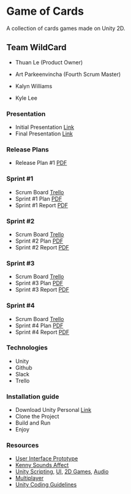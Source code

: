 # Game of Cards

A collection of cards games made on Unity 2D.

## Team WildCard

- Thuan Le (Product Owner)

- Art Parkeenvincha (Fourth Scrum Master)

- Kalyn Williams

- Kyle Lee

### Presentation

- Initial Presentation [Link](https://docs.google.com/presentation/d/1JbSwHQwJg5-Oik0h6f20dCVgwFGAy97h9LZigEuszHU/edit?usp=sharing)
- Final Presentation [Link](https://docs.google.com/presentation/d/1NDjAXFHUnlP1upIbYUKE9030vqGiavxArp01Gzojh-g/edit?usp=sharing)
 
### Release Plans

- Release Plan #1 [PDF](https://github.com/Kaswilli/GameOfCards/blob/master/SCRUM/Release%20Plan%20%231.pdf)

### Sprint #1

- Scrum Board [Trello](https://trello.com/b/nC4iaQYB/game-of-cards-sprint-1-%F0%9F%9A%80-08-10-18-21-10-18)
- Sprint #1 Plan [PDF](https://github.com/thuanle123/GameOfCards/blob/master/SCRUM/Sprint%20Plan%20%231.pdf)
- Sprint #1 Report [PDF](https://github.com/thuanle123/GameOfCards/blob/master/SCRUM/Sprint%20%231%20Report%20.pdf)

### Sprint #2

 - Scrum Board [Trello](https://trello.com/b/nC4iaQYB/game-of-cards-sprint-2-%F0%9F%9A%80-22-10-18-04-11-18)
 - Sprint #2 Plan [PDF](https://github.com/thuanle123/GameOfCards/blob/master/SCRUM/Sprint%20Plan%20%232.pdf)
 - Sprint #2 Report [PDF](https://github.com/thuanle123/GameOfCards/blob/master/SCRUM/Sprint%20%232%20Report.pdf)
 
 ### Sprint #3
 - Scrum Board [Trello](https://trello.com/b/nC4iaQYB/game-of-cards-sprint-3-%F0%9F%9A%80-05-11-18-18-11-18)
 - Sprint #3 Plan [PDF](https://github.com/thuanle123/GameOfCards/blob/master/SCRUM/Sprint%20Plan%203.pdf)
 - Sprint #3 Report [PDF](https://github.com/thuanle123/GameOfCards/blob/master/SCRUM/Sprint%20%233%20Report.pdf)

  ### Sprint #4
 - Scrum Board [Trello]()
 - Sprint #4 Plan [PDF](https://github.com/thuanle123/GameOfCards/blob/master/SCRUM/Sprint%20Plan%20%234%20(1).pdf)
 - Sprint #4 Report [PDF]()
 
### Technologies

 - Unity 
 - Github
 - Slack
 - Trello
 
### Installation guide

 - Download Unity Personal [Link](https://store.unity.com/download?ref=personal)
 - Clone the Project
 - Build and Run
 - Enjoy

### Resources

 - [User Interface Prototype](https://xd.adobe.com/view/f67aabb1-8b86-4a7d-5367-380d6d78ad04-804b/)
 - [Kenny Sounds Affect](https://kenney.nl/assets/casino-audio)
 - [Unity Scripting](https://unity3d.com/learn/tutorials/s/scripting), [UI](https://unity3d.com/learn/tutorials/s/user-interface-ui), [2D Games](https://unity3d.com/learn/tutorials/s/2d-game-creation), [Audio](https://unity3d.com/learn/tutorials/s/audio)
 - [Multiplayer](https://unity3d.com/learn/tutorials/s/multiplayer-networking)
 - [Unity Coding Guidelines](https://github.com/thuanle123/GameOfCards/blob/master/SCRUM/Unity%20Coding%20Guidelines.pdf)

